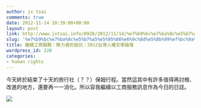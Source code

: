 ```yaml
---
author: jx tsai
comments: true
date: 2012-11-14 10:39:00+00:00
layout: post
link: http://www.jxtsai.info/0928/2012/11/14/%e7%b9%bc%e7%ba%8c%e5%b7%a5%e5%95%86%e6%9c%8d%e5%8b%99%ef%bc%9a%e7%84%a1%e5%8a%9b%e8%80%85%e7%9a%84%e6%8a%b5%e6%8a%97%ef%bc%9a2012%e5%8f%b0%e7%81%a3%e4%ba%ba%e6%ac%8a%e6%96%87%e5%ad%b8%e8%ab%96/
slug: '%e7%b9%bc%e7%ba%8c%e5%b7%a5%e5%95%86%e6%9c%8d%e5%8b%99%ef%bc%9a%e7%84%a1%e5%8a%9b%e8%80%85%e7%9a%84%e6%8a%b5%e6%8a%97%ef%bc%9a2012%e5%8f%b0%e7%81%a3%e4%ba%ba%e6%ac%8a%e6%96%87%e5%ad%b8%e8%ab%96'
title: 繼續工商服務：無力者的抵抗：2012台灣人權文學論壇
wordpress_id: 220
categories:
- human rights
---
```


  
今天終於結束了十天的旅行社（？？）保姆行程。當然這其中有許多值得再討檢、改進的地方，還要再一一消化。所以容我繼續以工商服務訊息作為今日的日誌。  
  
[![](https://mail.google.com/mail/u/0/?ui=2&ik=5a97405cf8&view=att&th=13afda9cece1d0bc&attid=0.1&disp=emb&realattid=ii_13afd785946f92d6&zw&atsh=1)](http://www.tahr.org.tw/node/1145)  

